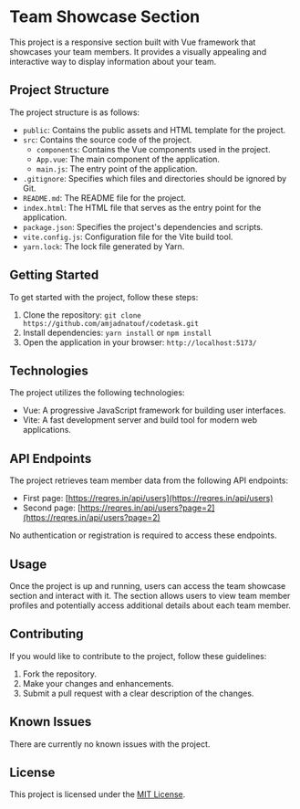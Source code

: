 # Team Showcase Section

This project is a responsive section built with Vue framework that showcases your team members. It provides a visually appealing and interactive way to display information about your team.

## Project Structure

The project structure is as follows:

- `public`: Contains the public assets and HTML template for the project.
- `src`: Contains the source code of the project.
  - `components`: Contains the Vue components used in the project.
  - `App.vue`: The main component of the application.
  - `main.js`: The entry point of the application.
- `.gitignore`: Specifies which files and directories should be ignored by Git.
- `README.md`: The README file for the project.
- `index.html`: The HTML file that serves as the entry point for the application.
- `package.json`: Specifies the project's dependencies and scripts.
- `vite.config.js`: Configuration file for the Vite build tool.
- `yarn.lock`: The lock file generated by Yarn.

## Getting Started

To get started with the project, follow these steps:

1. Clone the repository: `git clone https://github.com/amjadnatouf/codetask.git`
2. Install dependencies: `yarn install` or `npm install`
3. Open the application in your browser: `http://localhost:5173/`

## Technologies

The project utilizes the following technologies:

- Vue: A progressive JavaScript framework for building user interfaces.
- Vite: A fast development server and build tool for modern web applications.

## API Endpoints

The project retrieves team member data from the following API endpoints:

- First page: [https://reqres.in/api/users](https://reqres.in/api/users)
- Second page: [https://reqres.in/api/users?page=2](https://reqres.in/api/users?page=2)

No authentication or registration is required to access these endpoints.

## Usage

Once the project is up and running, users can access the team showcase section and interact with it. The section allows users to view team member profiles and potentially access additional details about each team member.

## Contributing

If you would like to contribute to the project, follow these guidelines:

1. Fork the repository.
2. Make your changes and enhancements.
3. Submit a pull request with a clear description of the changes.

## Known Issues

There are currently no known issues with the project.

## License

This project is licensed under the [MIT License](LICENSE).
